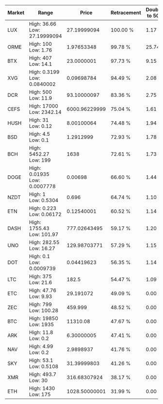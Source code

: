 | Market | Range | Price| Retracement | Doubles to 50% |
| --- | --- | --- | --- | --- |
| LUX | High: 36.66<br />Low: 27.19999094 | 27.19999094 | 100.00 % | 1.17 |
| ORME | High: 100<br />Low: 1.76 | 1.97653348 | 99.78 % | 25.74 |
| BTX | High: 407<br />Low: 14.1 | 23.0000001 | 97.73 % | 9.15 |
| XVG | High: 0.3199<br />Low: 0.0840002 | 0.09698784 | 94.49 % | 2.08 |
| DCR | High: 500<br />Low: 11.9 | 93.10000097 | 83.36 % | 2.75 |
| CEFS | High: 17000<br />Low: 2342.14 | 6000.96229999 | 75.04 % | 1.61 |
| HUSH | High: 31<br />Low: 0.12 | 8.00100064 | 74.48 % | 1.94 |
| BSD | High: 4.5<br />Low: 0.1 | 1.2912999 | 72.93 % | 1.78 |
| BCH | High: 5452.27<br />Low: 199 | 1638 | 72.61 % | 1.73 |
| DOGE | High: 0.01935<br />Low: 0.0007778 | 0.00698 | 66.60 % | 1.44 |
| NZDT | High: 1<br />Low: 0.5304 | 0.696 | 64.74 % | 1.10 |
| ETN | High: 0.223<br />Low: 0.06172 | 0.12540001 | 60.52 % | 1.14 |
| DASH | High: 1755.43<br />Low: 101.97 | 777.02643495 | 59.17 % | 1.20 |
| UNO | High: 282.55<br />Low: 16.27 | 129.98703771 | 57.29 % | 1.15 |
| DOT | High: 0.1<br />Low: 0.0009739 | 0.04419623 | 56.35 % | 1.14 |
| LTC | High: 375<br />Low: 21.6 | 182.5 | 54.47 % | 1.09 |
| ETC | High: 47.76<br />Low: 9.93 | 29.191072 | 49.09 % | 0.00 |
| ZEC | High: 799<br />Low: 100.28 | 459.999 | 48.52 % | 0.00 |
| BTC | High: 19850<br />Low: 1935 | 11310.08 | 47.67 % | 0.00 |
| ARK | High: 11.8<br />Low: 0.2 | 6.30000005 | 47.41 % | 0.00 |
| NAV | High: 4.99<br />Low: 0.2 | 2.9898937 | 41.76 % | 0.00 |
| SKY | High: 53.1<br />Low: 0.5108 | 31.39999803 | 41.26 % | 0.00 |
| XMR | High: 493.7<br />Low: 30 | 316.68307924 | 38.17 % | 0.00 |
| ETH | High: 1430<br />Low: 175 | 1028.50000001 | 31.99 % | 0.00 |
